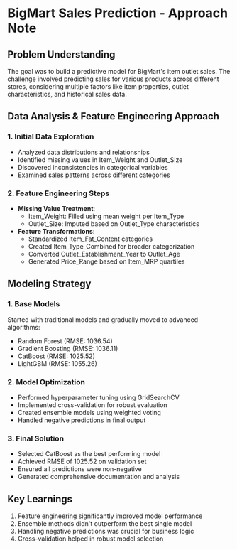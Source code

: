 # BigMart Sales Prediction - Approach Note

## Problem Understanding
The goal was to build a predictive model for BigMart's item outlet sales. The challenge involved predicting sales for various products across different stores, considering multiple factors like item properties, outlet characteristics, and historical sales data.

## Data Analysis & Feature Engineering Approach

### 1. Initial Data Exploration
- Analyzed data distributions and relationships
- Identified missing values in Item_Weight and Outlet_Size
- Discovered inconsistencies in categorical variables
- Examined sales patterns across different categories

### 2. Feature Engineering Steps
- **Missing Value Treatment**:
  - Item_Weight: Filled using mean weight per Item_Type
  - Outlet_Size: Imputed based on Outlet_Type characteristics
- **Feature Transformations**:
  - Standardized Item_Fat_Content categories
  - Created Item_Type_Combined for broader categorization
  - Converted Outlet_Establishment_Year to Outlet_Age
  - Generated Price_Range based on Item_MRP quartiles

## Modeling Strategy

### 1. Base Models
Started with traditional models and gradually moved to advanced algorithms:
- Random Forest (RMSE: 1036.54)
- Gradient Boosting (RMSE: 1036.11)
- CatBoost (RMSE: 1025.52)
- LightGBM (RMSE: 1055.26)

### 2. Model Optimization
- Performed hyperparameter tuning using GridSearchCV
- Implemented cross-validation for robust evaluation
- Created ensemble models using weighted voting
- Handled negative predictions in final output

### 3. Final Solution
- Selected CatBoost as the best performing model
- Achieved RMSE of 1025.52 on validation set
- Ensured all predictions were non-negative
- Generated comprehensive documentation and analysis

## Key Learnings
1. Feature engineering significantly improved model performance
2. Ensemble methods didn't outperform the best single model
3. Handling negative predictions was crucial for business logic
4. Cross-validation helped in robust model selection 